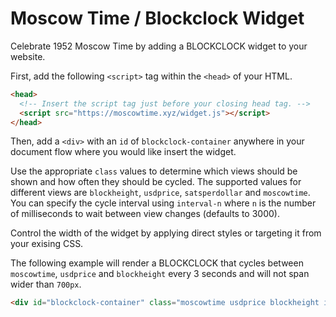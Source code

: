 # Moscow Time / Blockclock Widget

Celebrate 1952 Moscow Time by adding a BLOCKCLOCK widget to your website.

First, add the following `<script>` tag within the `<head>` of your HTML.

```html
<head>
  <!-- Insert the script tag just before your closing head tag. -->
  <script src="https://moscowtime.xyz/widget.js"></script>
</head>
```

Then, add a `<div>` with an `id` of `blockclock-container` anywhere in your document flow where you would like insert the widget.

Use the appropriate `class` values to determine which views should be shown and how often they should be cycled. The supported values for different views are `blockheight`, `usdprice`, `satsperdollar` and `moscowtime`. You can specify the cycle interval using `interval-n` where `n` is the number of milliseconds to wait between view changes (defaults to 3000).

Control the width of the widget by applying direct styles or targeting it from your exising CSS.

The following example will render a BLOCKCLOCK that cycles between `moscowtime`, `usdprice` and `blockheight` every 3 seconds and will not span wider than `700px`.

```html
<div id="blockclock-container" class="moscowtime usdprice blockheight interval-3000" style="max-width: 700px"></div>
```

